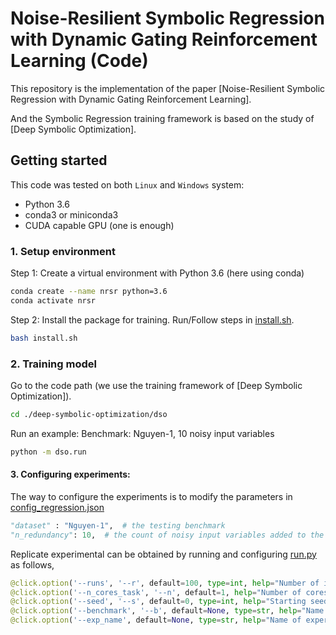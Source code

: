 # Noise-Resilient Symbolic Regression with Dynamic Gating Reinforcement Learning (Code)

This repository is the implementation of the paper [Noise-Resilient Symbolic Regression with Dynamic Gating Reinforcement Learning].

And the Symbolic Regression training framework is based on the study of [Deep Symbolic Optimization].

## Getting started

This code was tested on both `Linux` and `Windows` system:

* Python 3.6
* conda3 or miniconda3
* CUDA capable GPU (one is enough)

### 1. Setup environment

Step 1: Create a virtual environment with Python 3.6 (here using conda)
```bash
conda create --name nrsr python=3.6
conda activate nrsr
```

Step 2: Install the package for training. Run/Follow steps in [install.sh](install.sh).
```bash
bash install.sh
```

### 2. Training model

Go to the code path (we use the training framework of [Deep Symbolic Optimization]).
```bash
cd ./deep-symbolic-optimization/dso
```

Run an example: Benchmark: Nguyen-1, 10 noisy input variables
```bash
python -m dso.run
```


#### 3. Configuring experiments:

The way to configure the experiments is to modify the parameters in [config_regression.json](codes/config/config_regression.json)

```python
"dataset" : "Nguyen-1",  # the testing benchmark
"n_redundancy": 10,  # the count of noisy input variables added to the original benchmark
```

Replicate experimental can be obtained by running and configuring [run.py](codes/run.py) as follows,

```python
@click.option('--runs', '--r', default=100, type=int, help="Number of independent runs with different seeds")
@click.option('--n_cores_task', '--n', default=1, help="Number of cores to spread out across tasks")
@click.option('--seed', '--s', default=0, type=int, help="Starting seed (overwrites seed in config), incremented for each independent run")
@click.option('--benchmark', '--b', default=None, type=str, help="Name of benchmark")
@click.option('--exp_name', default=None, type=str, help="Name of experiment to manually generate log path")
```
